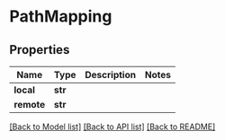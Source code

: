 # PathMapping


## Properties

Name | Type | Description | Notes
------------ | ------------- | ------------- | -------------
**local** | **str** |  | 
**remote** | **str** |  | 

[[Back to Model list]](../#documentation-for-models) [[Back to API list]](../#documentation-for-api-endpoints) [[Back to README]](../)


